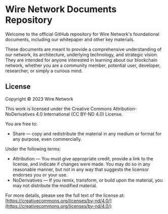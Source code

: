 # Wire Network Documents Repository

Welcome to the official GitHub repository for Wire Network's foundational documents, including our whitepaper and other key materials.

These documents are meant to provide a comprehensive understanding of our network, its architecture, underlying technology, and strategic vision. They are intended for anyone interested in learning about our blockchain network, whether you are a community member, potential user, developer, researcher, or simply a curious mind.

## License

Copyright © 2023 Wire Network

This work is licensed under the Creative Commons Attribution-NoDerivatives 4.0 International (CC BY-ND 4.0) License.

You are free to:

- Share — copy and redistribute the material in any medium or format for any purpose, even commercially. 

Under the following terms:

- Attribution — You must give appropriate credit, provide a link to the license, and indicate if changes were made. You may do so in any reasonable manner, but not in any way that suggests the licensor endorses you or your use.
- NoDerivatives — If you remix, transform, or build upon the material, you may not distribute the modified material.

For more details, please see the full text of the license at: [https://creativecommons.org/licenses/by-nd/4.0/](https://creativecommons.org/licenses/by-nd/4.0/)
